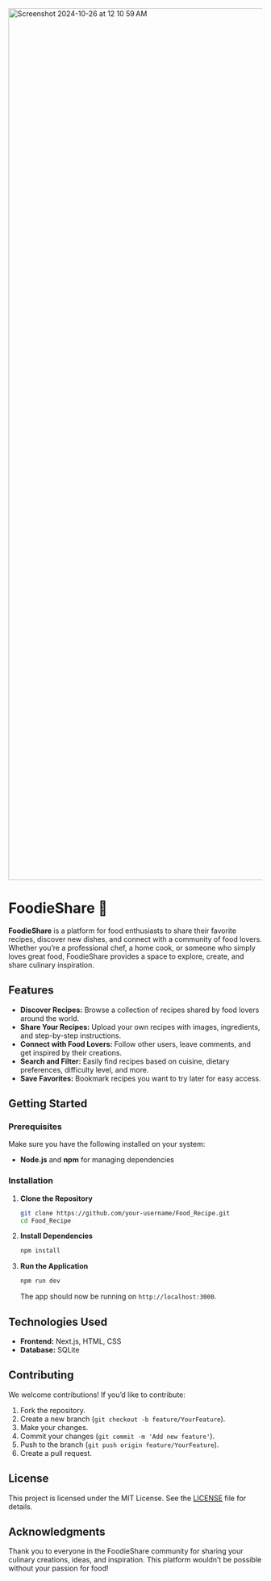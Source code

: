 <img width="1728" alt="Screenshot 2024-10-26 at 12 10 59 AM" src="https://github.com/user-attachments/assets/12f16c2e-e943-420a-a630-08d58c270567">

# FoodieShare 🍲 

**FoodieShare** is a platform for food enthusiasts to share their favorite recipes, discover new dishes, and connect with a community of food lovers. Whether you’re a professional chef, a home cook, or someone who simply loves great food, FoodieShare provides a space to explore, create, and share culinary inspiration.

## Features
- **Discover Recipes:** Browse a collection of recipes shared by food lovers around the world.
- **Share Your Recipes:** Upload your own recipes with images, ingredients, and step-by-step instructions.
- **Connect with Food Lovers:** Follow other users, leave comments, and get inspired by their creations.
- **Search and Filter:** Easily find recipes based on cuisine, dietary preferences, difficulty level, and more.
- **Save Favorites:** Bookmark recipes you want to try later for easy access.
  
## Getting Started

### Prerequisites
Make sure you have the following installed on your system:
- **Node.js** and **npm** for managing dependencies
  
### Installation

1. **Clone the Repository**
    ```bash
    git clone https://github.com/your-username/Food_Recipe.git
    cd Food_Recipe
    ```

2. **Install Dependencies**
    ```bash
    npm install
    ```

4. **Run the Application**
    ```bash
    npm run dev
    ```
   The app should now be running on `http://localhost:3000`.


## Technologies Used

- **Frontend:** Next.js, HTML, CSS
- **Database:** SQLite
  
## Contributing

We welcome contributions! If you’d like to contribute:
1. Fork the repository.
2. Create a new branch (`git checkout -b feature/YourFeature`).
3. Make your changes.
4. Commit your changes (`git commit -m 'Add new feature'`).
5. Push to the branch (`git push origin feature/YourFeature`).
6. Create a pull request.

## License

This project is licensed under the MIT License. See the [LICENSE](LICENSE) file for details.

## Acknowledgments

Thank you to everyone in the FoodieShare community for sharing your culinary creations, ideas, and inspiration. This platform wouldn’t be possible without your passion for food!
